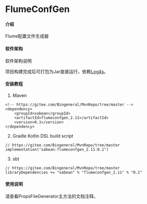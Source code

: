 # FlumeConfGen

#### 介绍
Flume配置文件生成器

#### 软件架构
软件架构说明

项目构建完成后可打包为Jar直接运行，依赖[Log4s](https://gitee.com/Bingeneral/MvnRepo/tree/master/xabean/log4s_2.11)。

#### 安装教程

1. Maven
```
<!-- https://gitee.com/Bingeneral/MvnRepo/tree/master -->
<dependency>
    <groupId>xabean</groupId>
    <artifactId>flumeconfgen_2.11</artifactId>
    <version>0.1</version>
</dependency>
```
2. Gradle Kotlin DSL build script
```
// https://gitee.com/Bingeneral/MvnRepo/tree/master
implementation("xabean:flumeconfgen_2.11:0.1")
```
3. sbt
```
// https://gitee.com/Bingeneral/MvnRepo/tree/master
libraryDependencies += "xabean" % "flumeconfgen_2.11" % "0.1"
```

#### 使用说明

请查看PropsFileGenerator主方法的文档注释。
